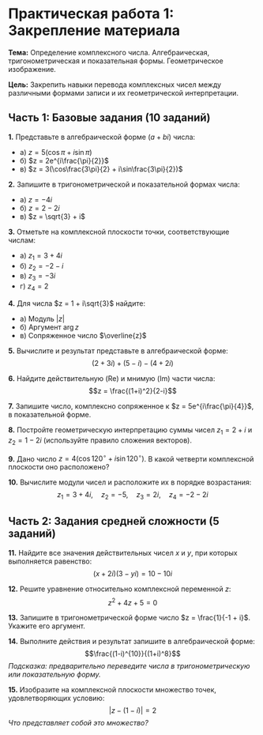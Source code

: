 # Практическая работа 1: Закрепление материала

**Тема:** Определение комплексного числа. Алгебраическая, тригонометрическая и показательная формы. Геометрическое изображение.

**Цель:** Закрепить навыки перевода комплексных чисел между различными формами записи и их геометрической интерпретации.

## Часть 1: Базовые задания (10 заданий)

**1.** Представьте в алгебраической форме ($a + bi$) числа:
- а) $z = 5(\cos\pi + i\sin\pi)$
- б) $z = 2e^{i\frac{\pi}{2}}$
- в) $z = 3(\cos\frac{3\pi}{2} + i\sin\frac{3\pi}{2})$

**2.** Запишите в тригонометрической и показательной формах числа:
- а) $z = -4i$
- б) $z = 2 - 2i$
- в) $z = \sqrt{3} + i$

**3.** Отметьте на комплексной плоскости точки, соответствующие числам:
- а) $z_1 = 3 + 4i$
- б) $z_2 = -2 - i$
- в) $z_3 = -3i$
- г) $z_4 = 2$

**4.** Для числа $z = 1 + i\sqrt{3}$ найдите:
- а) Модуль $|z|$
- б) Аргумент $\arg z$
- в) Сопряженное число $\overline{z}$

**5.** Вычислите и результат представьте в алгебраической форме:
$$(2 + 3i) + (5 - i) - (4 + 2i)$$

**6.** Найдите действительную (Re) и мнимую (Im) части числа:
$$z = \frac{(1+i)^2}{2-i}$$

**7.** Запишите число, комплексно сопряженное к $z = 5e^{i\frac{\pi}{4}}$, в показательной форме.

**8.** Постройте геометрическую интерпретацию суммы чисел $z_1 = 2 + i$ и $z_2 = 1 - 2i$ (используйте правило сложения векторов).

**9.** Дано число $z = 4(\cos 120^\circ + i\sin 120^\circ)$. В какой четверти комплексной плоскости оно расположено?

**10.** Вычислите модули чисел и расположите их в порядке возрастания:
$$z_1 = 3 + 4i, \quad z_2 = -5, \quad z_3 = 2i, \quad z_4 = -2 - 2i$$

## Часть 2: Задания средней сложности (5 заданий)

**11.** Найдите все значения действительных чисел $x$ и $y$, при которых выполняется равенство:
$$(x + 2i)(3 - yi) = 10 - 10i$$

**12.** Решите уравнение относительно комплексной переменной $z$:
$$z^2 + 4z + 5 = 0$$

**13.** Запишите в тригонометрической форме число $z = \frac{1}{-1 + i}$. Укажите его аргумент.

**14.** Выполните действия и результат запишите в алгебраической форме:
$$\frac{(1-i)^{10}}{(1+i)^8}$$
*Подсказка: предварительно переведите числа в тригонометрическую или показательную форму.*

**15.** Изобразите на комплексной плоскости множество точек, удовлетворяющих условию:
$$|z - (1 - i)| = 2$$
*Что представляет собой это множество?*

